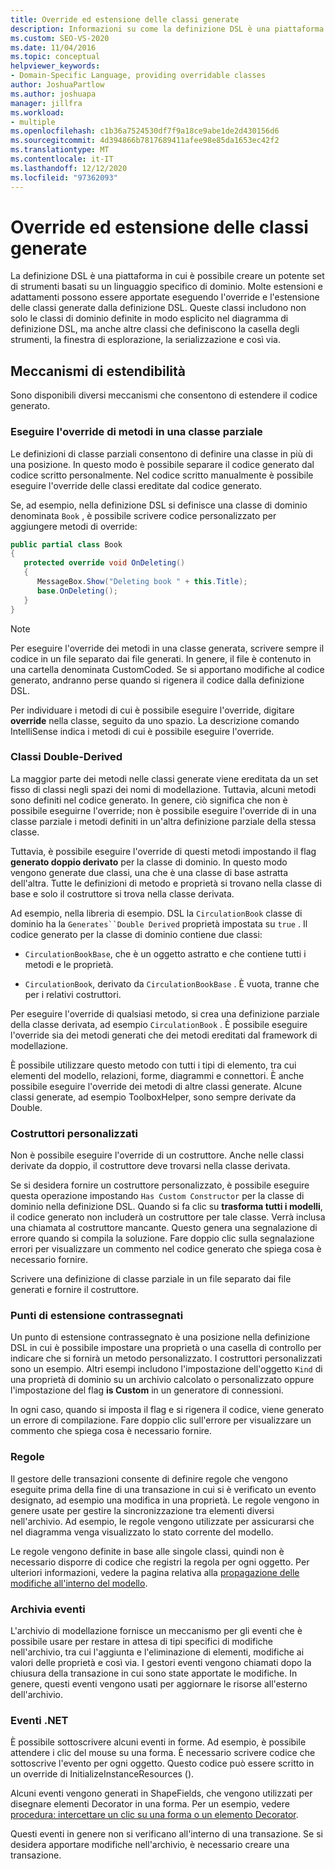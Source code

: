 ```yaml
---
title: Override ed estensione delle classi generate
description: Informazioni su come la definizione DSL è una piattaforma in cui è possibile creare un potente set di strumenti basati su un linguaggio specifico di dominio.
ms.custom: SEO-VS-2020
ms.date: 11/04/2016
ms.topic: conceptual
helpviewer_keywords:
- Domain-Specific Language, providing overridable classes
author: JoshuaPartlow
ms.author: joshuapa
manager: jillfra
ms.workload:
- multiple
ms.openlocfilehash: c1b36a7524530df7f9a18ce9abe1de2d430156d6
ms.sourcegitcommit: 4d394866b7817689411afee98e85da1653ec42f2
ms.translationtype: MT
ms.contentlocale: it-IT
ms.lasthandoff: 12/12/2020
ms.locfileid: "97362093"
---
```

# <a name="override-and-extend-the-generated-classes"></a>Override ed estensione delle classi generate

La definizione DSL è una piattaforma in cui è possibile creare un potente set di strumenti basati su un linguaggio specifico di dominio. Molte estensioni e adattamenti possono essere apportate eseguendo l'override e l'estensione delle classi generate dalla definizione DSL. Queste classi includono non solo le classi di dominio definite in modo esplicito nel diagramma di definizione DSL, ma anche altre classi che definiscono la casella degli strumenti, la finestra di esplorazione, la serializzazione e così via.

## <a name="extensibility-mechanisms"></a>Meccanismi di estendibilità

Sono disponibili diversi meccanismi che consentono di estendere il codice generato.

### <a name="override-methods-in-a-partial-class"></a>Eseguire l'override di metodi in una classe parziale

Le definizioni di classe parziali consentono di definire una classe in più di una posizione. In questo modo è possibile separare il codice generato dal codice scritto personalmente. Nel codice scritto manualmente è possibile eseguire l'override delle classi ereditate dal codice generato.

Se, ad esempio, nella definizione DSL si definisce una classe di dominio denominata `Book` , è possibile scrivere codice personalizzato per aggiungere metodi di override:

```csharp
public partial class Book
{
   protected override void OnDeleting()
   {
      MessageBox.Show("Deleting book " + this.Title);
      base.OnDeleting();
   }
}
```

> [!NOTE]
> Per eseguire l'override dei metodi in una classe generata, scrivere sempre il codice in un file separato dai file generati. In genere, il file è contenuto in una cartella denominata CustomCoded. Se si apportano modifiche al codice generato, andranno perse quando si rigenera il codice dalla definizione DSL.

Per individuare i metodi di cui è possibile eseguire l'override, digitare **override** nella classe, seguito da uno spazio. La descrizione comando IntelliSense indica i metodi di cui è possibile eseguire l'override.

### <a name="double-derived-classes"></a>Classi Double-Derived

La maggior parte dei metodi nelle classi generate viene ereditata da un set fisso di classi negli spazi dei nomi di modellazione. Tuttavia, alcuni metodi sono definiti nel codice generato. In genere, ciò significa che non è possibile eseguirne l'override; non è possibile eseguire l'override di in una classe parziale i metodi definiti in un'altra definizione parziale della stessa classe.

Tuttavia, è possibile eseguire l'override di questi metodi impostando il flag **generato doppio derivato** per la classe di dominio. In questo modo vengono generate due classi, una che è una classe di base astratta dell'altra. Tutte le definizioni di metodo e proprietà si trovano nella classe di base e solo il costruttore si trova nella classe derivata.

Ad esempio, nella libreria di esempio. DSL la `CirculationBook` classe di dominio ha la `Generates``Double Derived` proprietà impostata su `true` . Il codice generato per la classe di dominio contiene due classi:

- `CirculationBookBase`, che è un oggetto astratto e che contiene tutti i metodi e le proprietà.

- `CirculationBook`, derivato da `CirculationBookBase` . È vuota, tranne che per i relativi costruttori.

Per eseguire l'override di qualsiasi metodo, si crea una definizione parziale della classe derivata, ad esempio `CirculationBook` . È possibile eseguire l'override sia dei metodi generati che dei metodi ereditati dal framework di modellazione.

È possibile utilizzare questo metodo con tutti i tipi di elemento, tra cui elementi del modello, relazioni, forme, diagrammi e connettori. È anche possibile eseguire l'override dei metodi di altre classi generate. Alcune classi generate, ad esempio ToolboxHelper, sono sempre derivate da Double.

### <a name="custom-constructors"></a>Costruttori personalizzati

Non è possibile eseguire l'override di un costruttore. Anche nelle classi derivate da doppio, il costruttore deve trovarsi nella classe derivata.

Se si desidera fornire un costruttore personalizzato, è possibile eseguire questa operazione impostando `Has Custom Constructor` per la classe di dominio nella definizione DSL. Quando si fa clic su **trasforma tutti i modelli**, il codice generato non includerà un costruttore per tale classe. Verrà inclusa una chiamata al costruttore mancante. Questo genera una segnalazione di errore quando si compila la soluzione. Fare doppio clic sulla segnalazione errori per visualizzare un commento nel codice generato che spiega cosa è necessario fornire.

Scrivere una definizione di classe parziale in un file separato dai file generati e fornire il costruttore.

### <a name="flagged-extension-points"></a>Punti di estensione contrassegnati

Un punto di estensione contrassegnato è una posizione nella definizione DSL in cui è possibile impostare una proprietà o una casella di controllo per indicare che si fornirà un metodo personalizzato. I costruttori personalizzati sono un esempio. Altri esempi includono l'impostazione dell'oggetto `Kind` di una proprietà di dominio su un archivio calcolato o personalizzato oppure l'impostazione del flag **is Custom** in un generatore di connessioni.

In ogni caso, quando si imposta il flag e si rigenera il codice, viene generato un errore di compilazione. Fare doppio clic sull'errore per visualizzare un commento che spiega cosa è necessario fornire.

### <a name="rules"></a>Regole

Il gestore delle transazioni consente di definire regole che vengono eseguite prima della fine di una transazione in cui si è verificato un evento designato, ad esempio una modifica in una proprietà. Le regole vengono in genere usate per gestire la sincronizzazione tra elementi diversi nell'archivio. Ad esempio, le regole vengono utilizzate per assicurarsi che nel diagramma venga visualizzato lo stato corrente del modello.

Le regole vengono definite in base alle singole classi, quindi non è necessario disporre di codice che registri la regola per ogni oggetto. Per ulteriori informazioni, vedere la pagina relativa alla [propagazione delle modifiche all'interno del modello](../modeling/rules-propagate-changes-within-the-model.md).

### <a name="store-events"></a>Archivia eventi

L'archivio di modellazione fornisce un meccanismo per gli eventi che è possibile usare per restare in attesa di tipi specifici di modifiche nell'archivio, tra cui l'aggiunta e l'eliminazione di elementi, modifiche ai valori delle proprietà e così via. I gestori eventi vengono chiamati dopo la chiusura della transazione in cui sono state apportate le modifiche. In genere, questi eventi vengono usati per aggiornare le risorse all'esterno dell'archivio.

### <a name="net-events"></a>Eventi .NET

È possibile sottoscrivere alcuni eventi in forme. Ad esempio, è possibile attendere i clic del mouse su una forma. È necessario scrivere codice che sottoscrive l'evento per ogni oggetto. Questo codice può essere scritto in un override di InitializeInstanceResources ().

Alcuni eventi vengono generati in ShapeFields, che vengono utilizzati per disegnare elementi Decorator in una forma. Per un esempio, vedere [procedura: intercettare un clic su una forma o un elemento Decorator](../modeling/how-to-intercept-a-click-on-a-shape-or-decorator.md).

Questi eventi in genere non si verificano all'interno di una transazione. Se si desidera apportare modifiche nell'archivio, è necessario creare una transazione.
